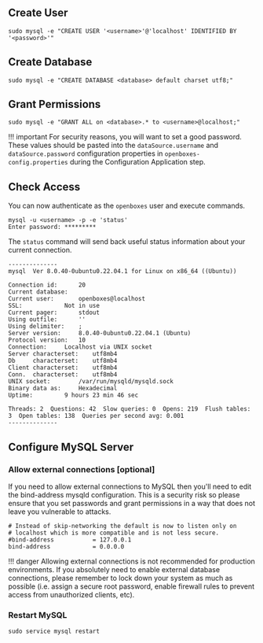 
## Create User
```
sudo mysql -e "CREATE USER '<username>'@'localhost' IDENTIFIED BY '<password>'"
```

## Create Database
```
sudo mysql -e "CREATE DATABASE <database> default charset utf8;"
```

## Grant Permissions
```
sudo mysql -e "GRANT ALL on <database>.* to <username>@localhost;"
```

!!! important
    For security reasons, you will want to set a good password.  These values should be pasted into 
    the `dataSource.username` and `dataSource.password` configuration properties in 
    `openboxes-config.properties` during the Configuration Application step.


## Check Access
You can now authenticate as the `openboxes` user and execute commands. 
```
mysql -u <username> -p -e 'status'
Enter password: *********
```
The `status` command will send back useful status information about your current connection.
```
--------------
mysql  Ver 8.0.40-0ubuntu0.22.04.1 for Linux on x86_64 ((Ubuntu))

Connection id:		20
Current database:	
Current user:		openboxes@localhost
SSL:			Not in use
Current pager:		stdout
Using outfile:		''
Using delimiter:	;
Server version:		8.0.40-0ubuntu0.22.04.1 (Ubuntu)
Protocol version:	10
Connection:		Localhost via UNIX socket
Server characterset:	utf8mb4
Db     characterset:	utf8mb4
Client characterset:	utf8mb4
Conn.  characterset:	utf8mb4
UNIX socket:		/var/run/mysqld/mysqld.sock
Binary data as:		Hexadecimal
Uptime:			9 hours 23 min 46 sec

Threads: 2  Questions: 42  Slow queries: 0  Opens: 219  Flush tables: 3  Open tables: 138  Queries per second avg: 0.001
--------------
```

## Configure MySQL Server

### Allow external connections [optional]
If you need to allow external connections to MySQL then you'll need to edit the bind-address mysqld configuration. 
This is a security risk so please ensure that you set passwords and grant permissions in a way that does not leave
you vulnerable to attacks.


```title="/etc/mysql/mysql.conf.d/mysqld.cnf"
# Instead of skip-networking the default is now to listen only on
# localhost which is more compatible and is not less secure.
#bind-address           = 127.0.0.1
bind-address            = 0.0.0.0
```

!!! danger 
    Allowing external connections is not recommended for production environments. If you absolutely 
    need to enable external database connections, please remember to lock down your system as much 
    as possible (i.e. assign a secure root password, enable firewall rules to prevent access 
    from unauthorized clients, etc). 

### Restart MySQL
```
sudo service mysql restart
```

